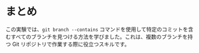 # まとめ

この実験では、`git branch --contains` コマンドを使用して特定のコミットを含むすべてのブランチを見つける方法を学びました。これは、複数のブランチを持つ Git リポジトリで作業する際に役立つスキルです。
